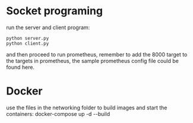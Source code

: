 # Socket programing 
run the server and client program:

	python server.py
	python client.py
	
and then proceed to run prometheus, remember to add the 8000 target to the targets in prometheus, the sample prometheus config file could be found here.

# Docker

use the files in the networking folder to build images and start the containers:
	docker-compose up -d --build
	